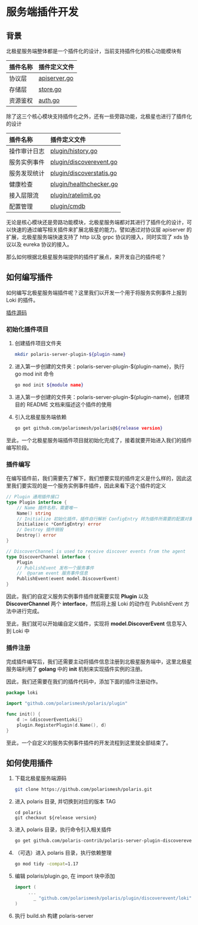 # 服务端插件开发

## 背景

北极星服务端整体都是一个插件化的设计，当前支持插件化的核心功能模块有

| 插件名称 | 插件定义文件                                                                            |
| :------- | :-------------------------------------------------------------------------------------- |
| 协议层   | [apiserver.go](https://github.com/polarismesh/polaris/blob/main/apiserver/apiserver.go) |
| 存储层   | [store.go](https://github.com/polarismesh/polaris/blob/main/store/api.go)               |
| 资源鉴权 | [auth.go](https://github.com/polarismesh/polaris/blob/main/auth/api.go)                 |

除了这三个核心模块支持插件化之外，还有一些旁路功能，北极星也进行了插件化的设计

| 插件名称     | 插件定义文件                                                                                          |
| :----------- | :---------------------------------------------------------------------------------------------------- |
| 操作审计日志 | [plugin/history.go](https://github.com/polarismesh/polaris/blob/main/plugin/history.go)               |
| 服务实例事件 | [plugin/discoverevent.go](https://github.com/polarismesh/polaris/blob/main/plugin/discoverevent.go)   |
| 服务发现统计 | [plugin/discoverstatis.go](https://github.com/polarismesh/polaris/blob/main/plugin/discoverstatis.go) |
| 健康检查     | [plugin/healthchecker.go](https://github.com/polarismesh/polaris/blob/main/plugin/healthchecker.go)   |
| 接入层限流   | [plugin/ratelimit.go](https://github.com/polarismesh/polaris/blob/main/plugin/ratelimit.go)           |
| 配置管理     | [plugin/cmdb](https://github.com/polarismesh/polaris/blob/main/plugin/cmdb.go)                        |

无论是核心模块还是旁路功能模块，北极星服务端都对其进行了插件化的设计，可以快速的通过编写相关插件来扩展北极星的能力。譬如通过对协议层 apiserver 的扩展，北极星服务端快速支持了 http 以及 grpc 协议的接入，同时实现了 xds 协议以及 eureka 协议的接入。

那么如何根据北极星服务端提供的插件扩展点，来开发自己的插件呢？

## 如何编写插件

如何编写北极星服务端插件呢？这里我们以开发一个用于将服务实例事件上报到 Loki 的插件。

[插件源码](https://github.com/polaris-contrib/polaris-server-plugin-discoverevent-loki)

### 初始化插件项目

1. 创建插件项目文件夹

    ```bash
    mkdir polaris-server-plugin-${plugin-name}
    ```

2. 进入第一步创建的文件夹：polaris-server-plugin-${plugin-name}，执行 go mod init 命令

    ```bash
    go mod init ${module name}
    ```

3. 进入第一步创建的文件夹：polaris-server-plugin-${plugin-name}，创建项目的 README 文档来描述这个插件的使用


4. 引入北极星服务端依赖

    ```bash
    go get github.com/polarismesh/polaris@${release version}
    ```

至此，一个北极星服务端插件项目就初始化完成了，接着就要开始进入我们的插件编写阶段。

### 插件编写

在编写插件前，我们需要先了解下，我们想要实现的插件定义是什么样的，因此这里我们要实现的是一个服务实例事件插件，因此来看下这个插件的定义

```go
// Plugin 通用插件接口
type Plugin interface {
    // Name 插件名称，需要唯一
	Name() string
    // Initialize 初始化插件，插件自行解析 ConfigEntry 转为插件所需要的配置对象
	Initialize(c *ConfigEntry) error
    // Destroy 插件销毁
	Destroy() error
}

// DiscoverChannel is used to receive discover events from the agent
type DiscoverChannel interface {
	Plugin
	// PublishEvent 发布一个服务事件
	//  @param event 服务事件信息
	PublishEvent(event model.DiscoverEvent)
}
```

因此，我们的自定义服务实例事件插件就需要实现 **Plugin** 以及 **DiscoverChannel** 两个 **interface**，然后将上报 Loki 的动作在 PublishEvent 方法中进行完成。

至此，我们就可以开始编自定义插件，实现将 **model.DiscoverEvent** 信息写入到 Loki 中

### 插件注册

完成插件编写后，我们还需要主动将插件信息注册到北极星服务端中，这里北极星服务端利用了 **golang** 中的 **init** 机制来实现插件实例的注册。

因此，我们还需要在我们的插件代码中，添加下面的插件注册动作。

```go
package loki

import "github.com/polarismesh/polaris/plugin"

func init() {
	d := &discoverEventLoki{}
	plugin.RegisterPlugin(d.Name(), d)
}
```

至此，一个自定义的服务实例事件插件的开发流程到这里就全部结束了。


## 如何使用插件

1. 下载北极星服务端源码

    ```bash
    git clone https://github.com/polarismesh/polaris.git
    ```

2. 进入 polaris 目录, 并切换到对应的版本 TAG

    ```
    cd polaris
    git checkout ${release version}
    ```

3. 进入 polaris 目录，执行命令引入相关插件

    ```bash
    go get github.com/polaris-contrib/polaris-server-plugin-discoverevent-loki@{version}
    ```

4. （可选）进入 polaris 目录，执行依赖整理

    ```bash
    go mod tidy -compat=1.17
    ```

5. 编辑 polaris/plugin.go, 在 import 块中添加

    ```go
    import (
         ...
           _ "github.com/polarismesh/polaris/plugin/discoverevent/loki" # 引入插件，并触发插件的自动注册逻辑
    )
    ```

6. 执行 build.sh 构建 polaris-server
